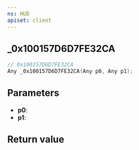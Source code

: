 ```yaml
---
ns: HUD
apiset: client
---
```

## _0x100157D6D7FE32CA

```c
// 0x100157D6D7FE32CA
Any _0x100157D6D7FE32CA(Any p0, Any p1);
```


## Parameters
* **p0**:
* **p1**:

## Return value